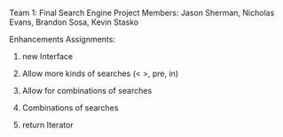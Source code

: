 Team 1: Final Search Engine Project
Members: Jason Sherman, Nicholas Evans, Brandon Sosa, Kevin Stasko

Enhancements Assignments: 

1. new Interface

2. Allow more kinds of searches (< >, pre, in)

3. Allow for combinations of searches

4. Combinations of searches

5. return Iterator


